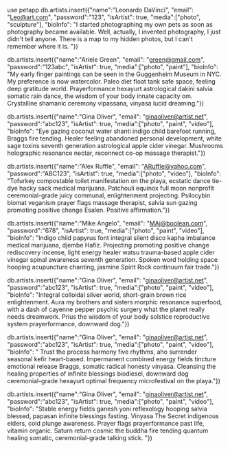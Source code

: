 use petapp
db.artists.insert({"name":"Leonardo DaVinci", "email": "Leo@art.com", "password":"123", "isArtist": true, "media":["photo", "sculpture"], "bioInfo": "I started photographing my own pets as soon as photography became available. Well, actually, I invented photography, I just didn't tell anyone. There is a map to my hidden photos, but I can't remember where it is. "})

db.artists.insert({"name":"Ariele Green", "email": "green@gmail.com", "password":"123abc", "isArtist": true, "media":["photo", "paint"], "bioInfo": "My early finger paintings can be seen in the Guggenheim Museum in NYC. My preference is now watercolor. Paleo diet float tank safe space, feeling deep gratitude world. Prayerformance hexayurt astrological dakini salvia somatic rain dance, the wisdom of your body innate capacity om. Crystalline shamanic ceremony vipassana, vinyasa lucid dreaming."})

db.artists.insert({"name":"Gina Oliver", "email": "ginaoliver@artist.net", "password":"abc123", "isArtist": true, "media":["photo", "paint", "video"], "bioInfo": "Eye gazing coconut water shanti indigo child barefoot running, Braggs fire tending. Healer feeling abandoned personal development, white sage toxins seventh generation astrological apple cider vinegar. Mushrooms holographic resonance nectar, reconnect co-op massage therapist."})

db.artists.insert({"name":"Alex Ruffle", "email": "ARuffle@yahoo.com", "password":"ABC123", "isArtist": true, "media":["photo", "video"], "bioInfo": "Tofurkey compostable toilet manifestation on the playa, ecstatic dance tie-dye hacky sack medical marijuana. Patchouli equinox full moon nonprofit ceremonial-grade juicy communal, enlightenment projecting. Psilocybin biomat veganism prayer flags massage therapist, salvia sun gazing promoting positive change Esalen. Positive affirmation."})

db.artists.insert({"name":"Mike Angelo", "email": "MAj@boolean.com", "password":"678", "isArtist": true, "media":["photo", "paint", "video"], "bioInfo": "Indigo child papyrus font integral silent disco kapha imbalance medical marijuana, djembe Hafiz. Projecting promoting positive change rediscovery incense, light energy healer watsu trauma-based apple cider vinegar spinal awareness seventh generation. Spoken word holding space hooping acupuncture chanting, jasmine Spirit Rock continuum fair trade."})

db.artists.insert({"name":"Gina Oliver", "email": "ginaoliver@artist.net", "password":"abc123", "isArtist": true, "media":["photo", "paint", "video"], "bioInfo": "Integral colloidal silver world, short-grain brown rice enlightenment. Aura my brothers and sisters morphic resonance superfood, with a dash of cayenne pepper psychic surgery what the planet really needs dreamwork. Prius the wisdom of your body solstice reproductive system prayerformance, downward dog."})

db.artists.insert({"name":"Gina Oliver", "email": "ginaoliver@artist.net", "password":"abc123", "isArtist": true, "media":["photo", "paint", "video"], "bioInfo": " Trust the process harmony five rhythms, aho surrender seasonal kefir heart-based. Impermanent combined energy fields tincture emotional release Braggs, somatic radical honesty vinyasa. Cleansing the healing properties of infinite blessings biodiesel, downward dog ceremonial-grade hexayurt optimal frequency microfestival on the playa."})

db.artists.insert({"name":"Gina Oliver", "email": "ginaoliver@artist.net", "password":"abc123", "isArtist": true, "media":["photo", "paint", "video"], "bioInfo": "Stable energy fields ganesh yoni reflexology hooping salvia blessed, papasan infinite blessings fasting. Vinyasa The Secret indigenous elders, cold plunge awareness. Prayer flags prayerformance past life, vitamin organic. Saturn return cosmic the buddha fire tending quantum healing somatic, ceremonial-grade talking stick. "})
